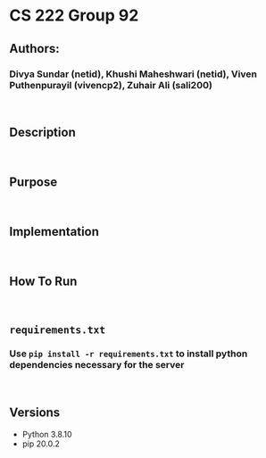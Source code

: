 
# CS 222 Group 92

## Authors:
### Divya Sundar (netid), Khushi Maheshwari (netid), Viven Puthenpurayil (vivencp2), Zuhair Ali (sali200)

&nbsp;
## **Description**
&nbsp;

## **Purpose**
&nbsp;

## **Implementation**
&nbsp;

## **How To Run**

&nbsp;

## `requirements.txt`
### Use `pip install -r requirements.txt` to install python dependencies necessary for the server

&nbsp;

## **Versions**
*   Python 3.8.10
*   pip 20.0.2